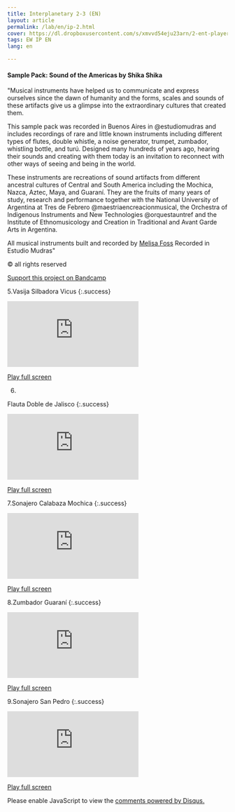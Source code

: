 ```yaml
---
title: Interplanetary 2-3 (EN)
layout: article
permalink: /lab/en/ip-2.html
cover: https://dl.dropboxusercontent.com/s/xmvvd54eju23arn/2-ent-player-skyblue.jpg?raw=1
tags: EW IP EN
lang: en

---
```


#### Sample Pack: Sound of the Americas by Shika Shika

"Musical instruments have helped us to communicate and express ourselves since the dawn of humanity and the forms, scales and sounds of these artifacts give us a glimpse into the extraordinary cultures that created them. 

This sample pack was recorded in Buenos Aires in @estudiomudras and includes recordings of rare and little known instruments including different types of flutes, double whistle, a noise generator, trumpet, zumbador, whistling bottle, and turú. Designed many hundreds of years ago, hearing their sounds and creating with them today is an invitation to reconnect with other ways of seeing and being in the world. 

These instruments are recreations of sound artifacts from different ancestral cultures of Central and South America including the Mochica, Nazca, Aztec, Maya, and Guaraní. They are the fruits of many years of study, research and performance together with the National University of Argentina at Tres de Febrero @maestriaencreacionmusical, the Orchestra of Indigenous Instruments and New Technologies @orquestauntref and the Institute of Ethnomusicology and Creation in Traditional and Avant Garde Arts in Argentina. 

All musical instruments built and recorded by <a href="https://melissahyattfoss.com" rel="Melisa Foss" target="_blank">Melisa Foss</a> Recorded in Estudio Mudras"

© all rights reserved

<a href="https://shikashika.bandcamp.com/album/sample-pack-sonido-de-las-am-ricas" rel="Bandcamp" target="_blank">Support this project on Bandcamp</a>


5.Vasija Silbadora Vicus
{:.success}
<div class="container">
  <iframe class="responsive-iframe" src="https://play.maar.world/?g=8&s=0&c=7" style="border: 0" ></iframe>
</div>

<a href="https://play.maar.world/?g=8&s=0&c=7 " rel="Maar World Player" target="_blank"> Play full screen</a> 

6.
Flauta Doble de Jalisco
{:.success}
<div class="container">
  <iframe class="responsive-iframe" src="https://play.maar.world/?g=8&s=0&c=8" style="border: 0" ></iframe>
</div>

<a href="https://play.maar.world/?g=8&s=0&c=8 " rel="Maar World Player" target="_blank"> Play full screen</a> 

7.Sonajero Calabaza Mochica
{:.success}

<div class="container">
  <iframe class="responsive-iframe" src="https://play.maar.world/?g=8&s=0&c=9" style="border: 0" ></iframe>
</div>

<a href="https://play.maar.world/?g=8&s=0&c=9 " rel="Maar World Player" target="_blank"> Play full screen</a> 


8.Zumbador Guaraní
{:.success}
<div class="container">
  <iframe class="responsive-iframe" src="https://play.maar.world/?g=8&s=0&c=10" style="border: 0" ></iframe>
</div>

<a href="https://play.maar.world/?g=8&s=0&c=10 " rel="Maar World Player" target="_blank"> Play full screen</a> 

9.Sonajero San Pedro
{:.success}
<div class="container">
  <iframe class="responsive-iframe" src="https://play.maar.world/?g=8&s=0&c=11" style="border: 0" ></iframe>
</div>

<a href="https://play.maar.world/?g=8&s=0&c=11 " rel="Maar World Player" target="_blank"> Play full screen</a> 


<div id="disqus_thread"></div>
<script>
    /**
    *  RECOMMENDED CONFIGURATION VARIABLES: EDIT AND UNCOMMENT THE SECTION BELOW TO INSERT DYNAMIC VALUES FROM YOUR PLATFORM OR CMS.
    *  LEARN WHY DEFINING THESE VARIABLES IS IMPORTANT: https://disqus.com/admin/universalcode/#configuration-variables    */
    var disqus_config = function () {
        this.page.url = "{{ page.url | absolute_url }}";
        this.page.identifier = "{{ page.id }}";
    };
    (function() { // DON'T EDIT BELOW THIS LINE
    var d = document, s = d.createElement('script');
    s.src = 'https://maar-world.disqus.com/embed.js';
    s.setAttribute('data-timestamp', +new Date());
    (d.head || d.body).appendChild(s);
    })();
</script>
<noscript>Please enable JavaScript to view the <a href="https://disqus.com/?ref_noscript">comments powered by Disqus.</a></noscript>

